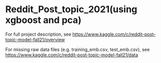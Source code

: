 # Reddit_Post_topic_2021(using xgboost and pca)

For full project description, see https://www.kaggle.com/c/reddit-post-topic-model-fall21/overview

For missing raw data files (e.g. training_emb.csv, test_emb.csv), see https://www.kaggle.com/c/reddit-post-topic-model-fall21/data
